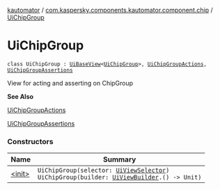 [kautomator](../../index.md) / [com.kaspersky.components.kautomator.component.chip](../index.md) / [UiChipGroup](./index.md)

# UiChipGroup

`class UiChipGroup : `[`UiBaseView`](../../com.kaspersky.components.kautomator.component.common.views/-ui-base-view/index.md)`<`[`UiChipGroup`](./index.md)`>, `[`UiChipGroupActions`](../-ui-chip-group-actions/index.md)`, `[`UiChipGroupAssertions`](../-ui-chip-group-assertions/index.md)

View for acting and asserting on ChipGroup

**See Also**

[UiChipGroupActions](../-ui-chip-group-actions/index.md)

[UiChipGroupAssertions](../-ui-chip-group-assertions/index.md)

### Constructors

| Name | Summary |
|---|---|
| [&lt;init&gt;](-init-.md) | `UiChipGroup(selector: `[`UiViewSelector`](../../com.kaspersky.components.kautomator.component.common.builders/-ui-view-selector/index.md)`)`<br>`UiChipGroup(builder: `[`UiViewBuilder`](../../com.kaspersky.components.kautomator.component.common.builders/-ui-view-builder/index.md)`.() -> Unit)` |
